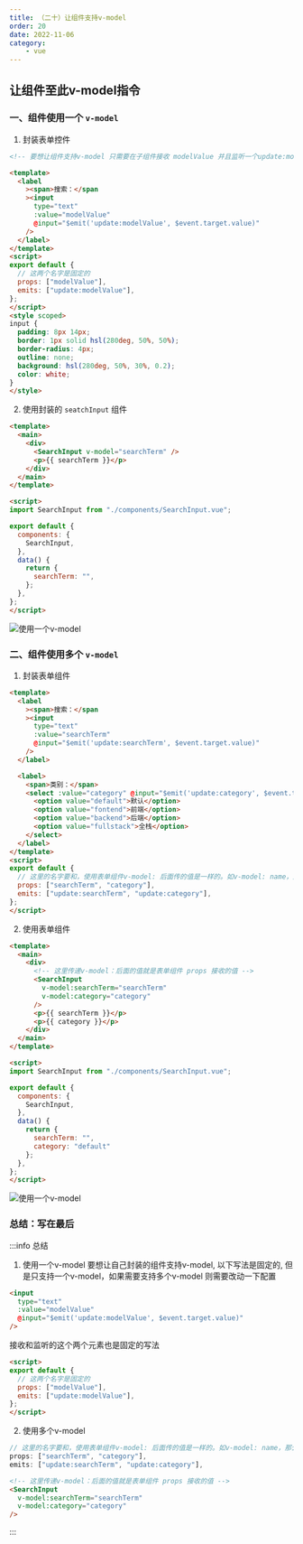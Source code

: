 ```yaml
---
title: （二十）让组件支持v-model
order: 20
date: 2022-11-06
category:
    - vue
---
```


## 让组件至此v-model指令

### 一、组件使用一个 `v-model`
1. 封装表单控件
```html
<!-- 要想让组件支持v-model 只需要在子组件接收 modelValue 并且监听一个update:modelValue 的属性就可以给组件使用v-model了 -->

<template>
  <label
    ><span>搜索：</span
    ><input
      type="text"
      :value="modelValue"
      @input="$emit('update:modelValue', $event.target.value)"
    />
  </label>
</template>
<script>
export default {
  // 这两个名字是固定的
  props: ["modelValue"],
  emits: ["update:modelValue"],
};
</script>
<style scoped>
input {
  padding: 8px 14px;
  border: 1px solid hsl(280deg, 50%, 50%);
  border-radius: 4px;
  outline: none;
  background: hsl(280deg, 50%, 30%, 0.2);
  color: white;
}
</style>

```

2. 使用封装的 `seatchInput` 组件
```html
<template>
  <main>
    <div>
      <SearchInput v-model="searchTerm" />
      <p>{{ searchTerm }}</p>
    </div>
  </main>
</template>

<script>
import SearchInput from "./components/SearchInput.vue";

export default {
  components: {
    SearchInput,
  },
  data() {
    return {
      searchTerm: "",
    };
  },
};
</script>
```
![使用一个v-model](https://image.zswei.xyz/img/vue-20-1.png)

### 二、组件使用多个 `v-model`
1. 封装表单组件
```html
<template>
  <label
    ><span>搜索：</span
    ><input
      type="text"
      :value="searchTerm"
      @input="$emit('update:searchTerm', $event.target.value)"
    />
  </label>

  <label>
    <span>类别：</span>
    <select :value="category" @input="$emit('update:category', $event.target.value)">
      <option value="default">默认</option>
      <option value="fontend">前端</option>
      <option value="backend">后端</option>
      <option value="fullstack">全栈</option>
    </select>
  </label>
</template>
<script>
export default {
  // 这里的名字要和，使用表单组件v-model: 后面传的值是一样的。如v-model: name，那么props接收就要接收 name ，监听就是update:name
  props: ["searchTerm", "category"],
  emits: ["update:searchTerm", "update:category"],
};
</script>
```
2. 使用表单组件
```html
<template>
  <main>
    <div>
      <!-- 这里传递v-model：后面的值就是表单组件 props 接收的值 -->
      <SearchInput 
        v-model:searchTerm="searchTerm"
        v-model:category="category"
      />
      <p>{{ searchTerm }}</p>
      <p>{{ category }}</p>
    </div>
  </main>
</template>

<script>
import SearchInput from "./components/SearchInput.vue";

export default {
  components: {
    SearchInput,
  },
  data() {
    return {
      searchTerm: "",
      category: "default"
    };
  },
};
</script>
```
![使用一个v-model](https://image.zswei.xyz/img/vue%20-20-2.png)


### 总结：写在最后
:::info 总结
1. 使用一个v-model
要想让自己封装的组件支持v-model, 以下写法是固定的, 但是只支持一个v-model，如果需要支持多个v-model 则需要改动一下配置
```html
<input
  type="text"
  :value="modelValue"
  @input="$emit('update:modelValue', $event.target.value)"
/>
```

接收和监听的这个两个元素也是固定的写法
```html
<script>
export default {
  // 这两个名字是固定的
  props: ["modelValue"],
  emits: ["update:modelValue"],
};
</script>
```

2. 使用多个v-model
```js
// 这里的名字要和，使用表单组件v-model: 后面传的值是一样的。如v-model: name，那么props接收就要接收 name ，监听就是update:name
props: ["searchTerm", "category"],
emits: ["update:searchTerm", "update:category"],
```

```html
<!-- 这里传递v-model：后面的值就是表单组件 props 接收的值 -->
<SearchInput 
  v-model:searchTerm="searchTerm"
  v-model:category="category"
/>
```
:::